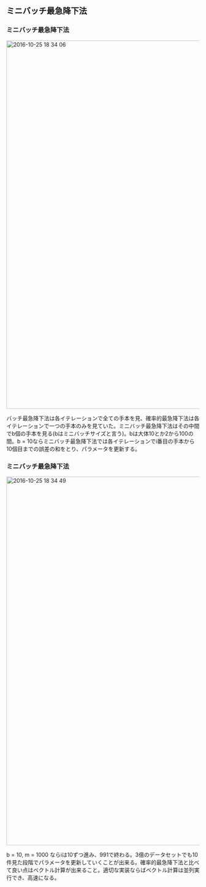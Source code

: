 ## ミニバッチ最急降下法

### ミニバッチ最急降下法

<img width="962" alt="2016-10-25 18 34 06" src="https://cloud.githubusercontent.com/assets/6447085/19680666/a3bf9d86-9ae1-11e6-9cf7-6572ff1e0cda.png">

バッチ最急降下法は各イテレーションで全ての手本を見、確率的最急降下法は各イテレーションで一つの手本のみを見ていた。ミニバッチ最急降下法はその中間でb個の手本を見る(bはミニバッチサイズと言う)。bは大体10とか2から100の間。b = 10ならミニバッチ最急降下法では各イテレーションでi番目の手本から10個目までの誤差の和をとり、パラメータを更新する。

### ミニバッチ最急降下法

<img width="963" alt="2016-10-25 18 34 49" src="https://cloud.githubusercontent.com/assets/6447085/19680702/bcf03806-9ae1-11e6-97d5-0060fda91cfb.png">

b = 10, m = 1000 ならiは10ずつ進み、991で終わる。3億のデータセットでも10件見た段階でパラメータを更新していくことが出来る。確率的最急降下法と比べて良い点はベクトル計算が出来ること。適切な実装ならばベクトル計算は並列実行でき、高速になる。
